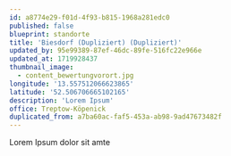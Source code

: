```yaml
---
id: a8774e29-f01d-4f93-b815-1968a281edc0
published: false
blueprint: standorte
title: 'Biesdorf (Dupliziert) (Dupliziert)'
updated_by: 95e99389-87ef-46dc-89fe-516fc22e966e
updated_at: 1719928437
thumbnail_image:
  - content_bewertungvorort.jpg
longitude: '13.557512066623865'
latitude: '52.506706665102165'
description: 'Lorem Ipsum'
office: Treptow-Köpenick
duplicated_from: a7ba60ac-faf5-453a-ab98-9ad47673482f
---
```

Lorem Ipsum dolor sit amte
